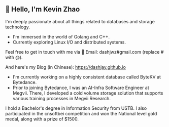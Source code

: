 
## 👋 Hello, I'm Kevin Zhao
I'm deeply passionate about all things related to databases and storage technology.

- I'm immersed in the world of Golang and C++.
- Currently exploring Linux I/O and distributed systems.

Feel free to get in touch with me via 📧 Email: dashjwz#gmail.com (replace # with @).

And here's my Blog (in Chinese): https://dashjay.github.io

- I'm currently working on a highly consistent database called ByteKV at Bytedance.
- Prior to joining Bytedance, I was an AI-Infra Software Engineer at Megvii. There, I developed a cold volume storage solution that supports various training processes in Megvii Research.

I hold a Bachelor's degree in Information Security from USTB. I also participated in the cnsoftbei competition and won the National level gold medal, along with a prize of $1500.
